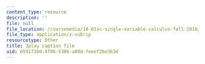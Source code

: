 ```yaml
---
content_type: resource
description: ''
file: null
file_location: /coursemedia/18-01sc-single-variable-calculus-fall-2010/6591739d4f965386a00dfeeef2be363d_BGE3wb7H2PA.vtt
file_type: application/x-subrip
resourcetype: Other
title: 3play caption file
uid: 6591739d-4f96-5386-a00d-feeef2be363d
---
```

